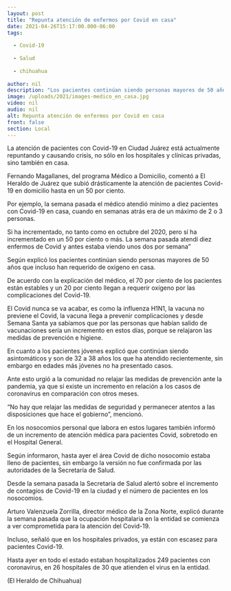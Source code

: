 ```yaml
---
layout: post
title: "Repunta atención de enfermos por Covid en casa"
date: 2021-04-26T15:17:00.000-06:00
tags:
  
  - Covid-19
  
  - Salud
  
  - chihuahua
  
author: nil
description: "Los pacientes continúan siendo personas mayores de 50 años que incluso han requerido de oxígeno en casa"
image: /uploads/2021/images-medico_en_casa.jpg
video: nil
audio: nil
alt: Repunta atención de enfermos por Covid en casa
front: false
section: Local
---
```


La atención de pacientes con Covid-19 en Ciudad Juárez está actualmente repuntando y causando crisis, no sólo en los hospitales y clínicas privadas, sino también en casa.

Fernando Magallanes, del programa Médico a Domicilio, comentó a El Heraldo de Juárez que subió drásticamente la atención de pacientes Covid-19 en domicilio hasta en un 50 por ciento.

Por ejemplo, la semana pasada el médico atendió mínimo a diez pacientes con Covid-19 en casa, cuando en semanas atrás era de un máximo de 2 o 3 personas.

Si ha incrementado, no tanto como en octubre del 2020, pero sí ha incrementado en un 50 por ciento o más. La semana pasada atendí diez enfermos de Covid y antes estaba viendo unos dos por semana”

Según explicó los pacientes continúan siendo personas mayores de 50 años que incluso han requerido de oxígeno en casa.

De acuerdo con la explicación del médico, el 70 por ciento de los pacientes están estables y un 20 por ciento llegan a requerir oxígeno por las complicaciones del Covid-19.

El Covid nunca se va acabar, es como la influenza H1N1, la vacuna no previene el Covid, la vacuna llega a prevenir complicaciones y desde Semana Santa ya sabíamos que por las personas que habían salido de vacunaciones sería un incremento en estos días, porque se relajaron las medidas de prevención e higiene.

En cuanto a los pacientes jóvenes explicó que continúan siendo asintomáticos y son de 32 a 38 años los que ha atendido recientemente, sin embargo en edades más jóvenes no ha presentado casos.

Ante esto urgió a la comunidad no relajar las medidas de prevención ante la pandemia, ya que sí existe un incremento en relación a los casos de coronavirus en comparación con otros meses.

“No hay que relajar las medidas de seguridad y permanecer atentos a las disposiciones que hace el gobierno”, mencionó.

En los nosocomios personal que labora en estos lugares también informó de un incremento de atención médica para pacientes Covid, sobretodo en el Hospital General.

Según informaron, hasta ayer el área Covid de dicho nosocomio estaba lleno de pacientes, sin embargo la versión no fue confirmada por las autoridades de la Secretaría de Salud.

Desde la semana pasada la Secretaría de Salud alertó sobre el incremento de contagios de Covid-19 en la ciudad y el número de pacientes en los nosocomios.

Arturo Valenzuela Zorrilla, director médico de la Zona Norte, explicó durante la semana pasada que la ocupación hospitalaria en la entidad se comienza a ver comprometida para la atención del Covid-19.

Incluso, señaló que en los hospitales privados, ya están con escasez para pacientes Covid-19.

Hasta ayer en todo el estado estaban hospitalizados 249 pacientes con coronavirus, en 26 hospitales de 30 que atienden el virus en la entidad.

(El Heraldo de Chihuahua)